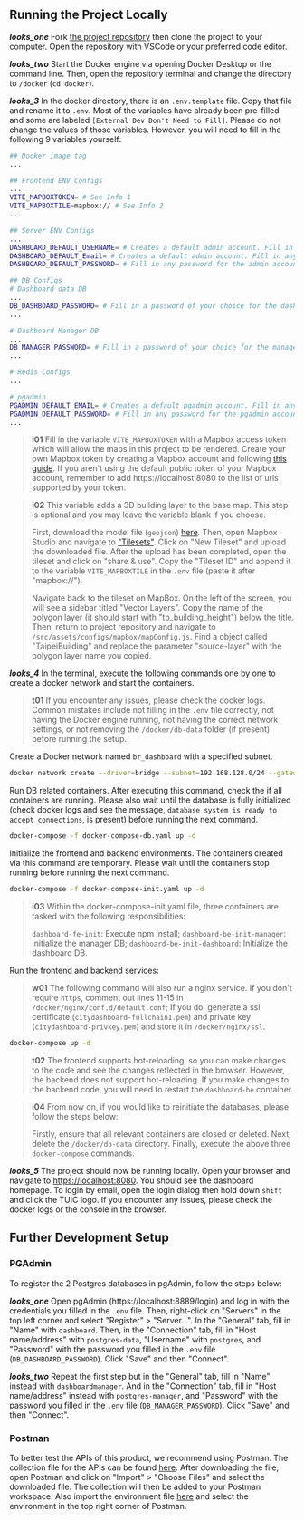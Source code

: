 ## Running the Project Locally

**_looks_one_** Fork [the project repository](https://github.com/tpe-doit/Taipei-City-Dashboard) then clone the project to your computer. Open the repository with VSCode or your preferred code editor.

**_looks_two_** Start the Docker engine via opening Docker Desktop or the command line. Then, open the repository terminal and change the directory to `/docker` (`cd docker`).

**_looks_3_** In the docker directory, there is an `.env.template` file. Copy that file and rename it to `.env`. Most of the variables have already been pre-filled and some are labeled `[External Dev Don't Need to Fill]`. Please do not change the values of those variables. However, you will need to fill in the following 9 variables yourself:

```bash
## Docker image tag
...

## Frontend ENV Configs
...
VITE_MAPBOXTOKEN= # See Info 1
VITE_MAPBOXTILE=mapbox:// # See Info 2
...

## Server ENV Configs
...
DASHBOARD_DEFAULT_USERNAME= # Creates a default admin account. Fill in any username.
DASHBOARD_DEFAULT_Email= # Creates a default admin account. Fill in any email.
DASHBOARD_DEFAULT_PASSWORD= # Fill in any password for the admin account.

## DB Configs
# Dashboard data DB
...
DB_DASHBOARD_PASSWORD= # Fill in a password of your choice for the dashboard database.
...

# Dashboard Manager DB
...
DB_MANAGER_PASSWORD= # Fill in a password of your choice for the manager database.
...

# Redis Configs
...

# pgadmin
PGADMIN_DEFAULT_EMAIL= # Creates a default pgadmin account. Fill in any email.
PGADMIN_DEFAULT_PASSWORD= # Fill in any password for the pgadmin account.
...
```

> **i01**
> Fill in the variable `VITE_MAPBOXTOKEN` with a Mapbox access token which will allow the maps in this project to be rendered. Create your own Mapbox token by creating a Mapbox account and following [this guide](https://docs.mapbox.com/help/getting-started/access-tokens/). If you aren't using the default public token of your Mapbox account, remember to add https://localhost:8080 to the list of urls supported by your token.

> **i02**
> This variable adds a 3D building layer to the base map. This step is optional and you may leave the variable blank if you choose.
>
> First, download the model file (`geojson`) [here](https://drive.google.com/file/d/1cMBrq1gmSNAioogFZNqA5IyAmhXoeLVs/view?usp=drive_link). Then, open Mapbox Studio and navigate to ["Tilesets"](https://studio.mapbox.com/tilesets/). Click on "New Tileset" and upload the downloaded file. After the upload has been completed, open the tileset and click on "share & use". Copy the "Tileset ID" and append it to the variable `VITE_MAPBOXTILE` in the `.env` file (paste it after "mapbox://").
>
> Navigate back to the tileset on MapBox. On the left of the screen, you will see a sidebar titled "Vector Layers". Copy the name of the polygon layer (it should start with "tp_building_height") below the title. Then, return to project repository and navigate to `/src/assets/configs/mapbox/mapConfig.js`. Find a object called "TaipeiBuilding" and replace the parameter "source-layer" with the polygon layer name you copied.

**_looks_4_** In the terminal, execute the following commands one by one to create a docker network and start the containers.

> **t01**
> If you encounter any issues, please check the docker logs. Common mistakes include not filling in the `.env` file correctly, not having the Docker engine running, not having the correct network settings, or not removing the `/docker/db-data` folder (if present) before running the setup.

Create a Docker network named `br_dashboard` with a specified subnet.

```bash
docker network create --driver=bridge --subnet=192.168.128.0/24 --gateway=192.168.128.1  br_dashboard
```

Run DB related containers. After executing this command, check the if all containers are running. Please also wait until the database is fully initialized (check docker logs and see the message, `database system is ready to accept connections`, is present) before running the next command.

```bash
docker-compose -f docker-compose-db.yaml up -d
```

Initialize the frontend and backend environments. The containers created via this command are temporary. Please wait until the containers stop running before running the next command.

```bash
docker-compose -f docker-compose-init.yaml up -d
```

> **i03**
> Within the docker-compose-init.yaml file, three containers are tasked with the following responsibilities:
>
> `dashboard-fe-init`: Execute npm install; `dashboard-be-init-manager`: Initialize the manager DB; `dashboard-be-init-dashboard`: Initialize the dashboard DB.

Run the frontend and backend services:

> **w01**
> The following command will also run a nginx service. If you don't require `https`, comment out lines 11-15 in `/docker/nginx/conf.d/default.conf`; If you do, generate a ssl certificate (`citydashboard-fullchain1.pem`) and private key (`citydashboard-privkey.pem`) and store it in `/docker/nginx/ssl`.

```bash
docker-compose up -d
```

> **t02**
> The frontend supports hot-reloading, so you can make changes to the code and see the changes reflected in the browser. However, the backend does not support hot-reloading. If you make changes to the backend code, you will need to restart the `dashboard-be` container.

> **i04**
> From now on, if you would like to reinitiate the databases, please follow the steps below:
>
> Firstly, ensure that all relevant containers are closed or deleted. Next, delete the `/docker/db-data` directory. Finally, execute the above three `docker-compose` commands.

**_looks_5_** The project should now be running locally. Open your browser and navigate to [https://localhost:8080](https://localhost:8080). You should see the dashboard homepage. To login by email, open the login dialog then hold down `shift` and click the TUIC logo. If you encounter any issues, please check the docker logs or the console in the browser.

## Further Development Setup

### PGAdmin

To register the 2 Postgres databases in pgAdmin, follow the steps below:

**_looks_one_** Open pgAdmin (https://localhost:8889/login) and log in with the credentials you filled in the `.env` file. Then, right-click on "Servers" in the top left corner and select "Register" > "Server...". In the "General" tab, fill in "Name" with `dashboard`. Then, in the "Connection" tab, fill in "Host name/address" with `postgres-data`, "Username" with `postgres`, and "Password" with the password you filled in the `.env` file (`DB_DASHBOARD_PASSWORD`). Click "Save" and then "Connect".

**_looks_two_** Repeat the first step but in the "General" tab, fill in "Name" instead with `dashboardmanager`. And in the "Connection" tab, fill in "Host name/address" instead with `postgres-manager`, and "Password" with the password you filled in the `.env` file (`DB_MANAGER_PASSWORD`). Click "Save" and then "Connect".

### Postman

To better test the APIs of this product, we recommend using Postman. The collection file for the APIs can be found <a href="/documentation/data/dashboard_postman.json" download>here</a>. After downloading the file, open Postman and click on "Import" > "Choose Files" and select the downloaded file. The collection will then be added to your Postman workspace. Also import the environment file <a href="/documentation/data/dashboard_postman_env.json" download>here</a> and select the environment in the top right corner of Postman.

